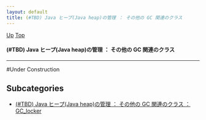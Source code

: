 ```yaml
---
layout: default
title: (#TBD) Java ヒープ(Java heap)の管理 ： その他の GC 関連のクラス
---
```

[Up](no3718kvd.html) [Top](../index.html)

#### (#TBD) Java ヒープ(Java heap)の管理 ： その他の GC 関連のクラス

--- 
#Under Construction



## Subcategories
* [(#TBD) Java ヒープ(Java heap)の管理 ： その他の GC 関連のクラス ： GC_locker ](no2114SDG.html)



